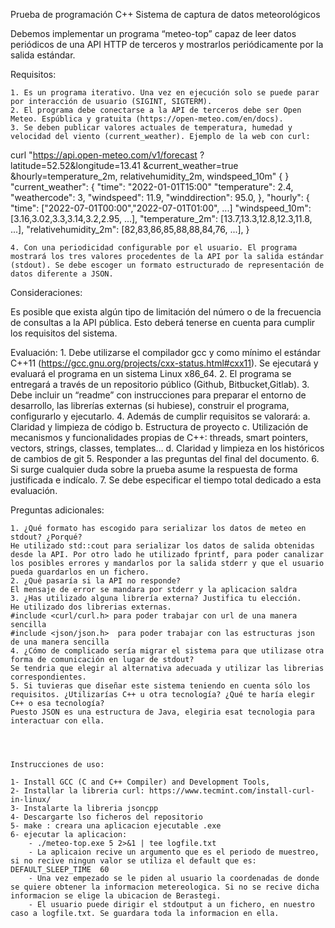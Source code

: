 Prueba de programación C++
Sistema de captura de datos meteorológicos

Debemos implementar un programa “meteo-top” capaz de leer datos periódicos de una API HTTP de terceros y mostrarlos periódicamente por la salida estándar.

Requisitos:

	1. Es un programa iterativo. Una vez en ejecución solo se puede parar por interacción de usuario (SIGINT, SIGTERM).
	2. El programa debe conectarse a la API de terceros debe ser Open Meteo. Espública y gratuita (https://open-meteo.com/en/docs).
	3. Se deben publicar valores actuales de temperatura, humedad y velocidad del viento (current_weather). Ejemplo de la web con curl:

curl "https://api.open-meteo.com/v1/forecast
?latitude=52.52&longitude=13.41
&current_weather=true
&hourly=temperature_2m, relativehumidity_2m, windspeed_10m"
{
}
"current_weather": {
"time": "2022-01-01T15:00"
"temperature": 2.4, "weathercode": 3,
"windspeed": 11.9, "winddirection": 95.0,
},
"hourly": {
"time": ["2022-07-01T00:00","2022-07-01T01:00", ...]
"windspeed_10m": [3.16,3.02,3.3,3.14,3.2,2.95, ...],
"temperature_2m": [13.7,13.3,12.8,12.3,11.8, ...],
"relativehumidity_2m": [82,83,86,85,88,88,84,76, ...],
}

	4. Con una periodicidad configurable por el usuario. El programa mostrará los tres valores procedentes de la API por la salida estándar (stdout). Se debe escoger un formato estructurado de representación de datos diferente a JSON.

Consideraciones:

Es posible que exista algún tipo de limitación del número o de la frecuencia de consultas a la API pública. Esto deberá tenerse en cuenta para cumplir los requisitos del sistema.

Evaluación:
	1. Debe utilizarse el compilador gcc y como mínimo el estándar C++11 (https://gcc.gnu.org/projects/cxx-status.html#cxx11). Se ejecutará y evaluará el programa en un sistema Linux x86_64.
	2. El programa se entregará a través de un repositorio público (Github, Bitbucket,Gitlab).
	3. Debe incluir un “readme” con instrucciones para preparar el entorno de desarrollo, las librerías externas (si hubiese), construir el programa, configurarlo y ejecutarlo.
	4. Además de cumplir requisitos se valorará:
		a. Claridad y limpieza de código
		b. Estructura de proyecto
		c. Utilización de mecanismos y funcionalidades propias de C++: threads, smart pointers, vectors, strings, classes, templates…
		d. Claridad y limpieza en los históricos de cambios de git
	5. Responder a las preguntas del final del documento.
	6. Si surge cualquier duda sobre la prueba asume la respuesta de forma justificada e indícalo.
	7. Se debe especificar el tiempo total dedicado a esta evaluación.

Preguntas adicionales:

	1. ¿Qué formato has escogido para serializar los datos de meteo en stdout? ¿Porqué?
	He utilizado std::cout para serializar los datos de salida obtenidas desde la API. Por otro lado he utilizado fprintf, para poder canalizar los posibles errores y mandarlos por la salida stderr y que el usuario pueda guardarlos en un fichero.
	2. ¿Qué pasaría si la API no responde?
	El mensaje de error se mandara por stderr y la aplicacion saldra
	3. ¿Has utilizado alguna librería externa? Justifica tu elección.
	He utilizado dos librerias externas. 
	#include <curl/curl.h> para poder trabajar con url de una manera sencilla
	#include <json/json.h>  para poder trabajar con las estructuras json de una manera sencilla
	4. ¿Cómo de complicado sería migrar el sistema para que utilizase otra forma de comunicación en lugar de stdout?
	Se tendria que elegir al alternativa adecuada y utilizar las librerias correspondientes.
	5. Si tuvieras que diseñar este sistema teniendo en cuenta sólo los requisitos. ¿Utilizarías C++ u otra tecnología? ¿Qué te haría elegir C++ o esa tecnología?
	Puesto JSON es una estructura de Java, elegiria esat tecnologia para interactuar con ella.
	
	
	
	
	Instrucciones de uso:
	
	1- Install GCC (C and C++ Compiler) and Development Tools,
	2- Installar la libreria curl: https://www.tecmint.com/install-curl-in-linux/
	3- Instalarte la libreria jsoncpp
	4- Descargarte lso ficheros del repositorio
	5- make : creara una aplicacion ejecutable .exe
	6- ejecutar la aplicacion:
		- ./meteo-top.exe 5 2>&1 | tee logfile.txt
		- La aplicaion recive un argumento que es el periodo de muestreo, si no recive ningun valor se utiliza el default que es: DEFAULT_SLEEP_TIME  60
		- Una vez empezado se le piden al usuario la coordenadas de donde se quiere obtener la informacion metereologica. Si no se recive dicha informacion se elige la ubicacion de Berastegi.
		- El usuario puede dirigir el stdoutput a un fichero, en nuestro caso a logfile.txt. Se guardara toda la informacion en ella.
	
